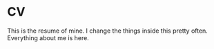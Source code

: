 # CV
This is the resume of mine. I change the things inside this pretty often.
Everything about me is here.
